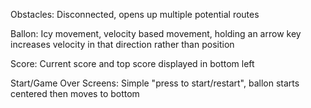 Obstacles:
    Disconnected, opens up multiple potential routes

Ballon:
    Icy movement, velocity based movement, holding an arrow key increases velocity in that direction rather than position

Score:
    Current score and top score displayed in bottom left

Start/Game Over Screens:
    Simple "press <key> to start/restart", ballon starts centered then moves to bottom

